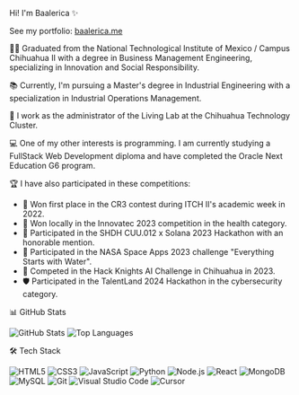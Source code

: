 Hi! I'm Baalerica ✨

See my portfolio: [baalerica.me](https://www.baalerica.me/)

👩‍🎓 Graduated from the National Technological Institute of Mexico / Campus Chihuahua II with a degree in Business Management Engineering, specializing in Innovation and Social Responsibility.

📚 Currently, I'm pursuing a Master's degree in Industrial Engineering with a specialization in Industrial Operations Management.

💼 I work as the administrator of the Living Lab at the Chihuahua Technology Cluster.

💻 One of my other interests is programming. I am currently studying a FullStack Web Development diploma and have completed the Oracle Next Education G6 program.

🏆 I have also participated in these competitions:

- 🥇 Won first place in the CR3 contest during ITCH II's academic week in 2022.
- 🥇 Won locally in the Innovatec 2023 competition in the health category.
- 🏅 Participated in the SHDH CUU.012 x Solana 2023 Hackathon with an honorable mention.
- 🚀 Participated in the NASA Space Apps 2023 challenge "Everything Starts with Water".
- 🤖 Competed in the Hack Knights AI Challenge in Chihuahua in 2023.
- 🛡️ Participated in the TalentLand 2024 Hackathon in the cybersecurity category.

 📊 GitHub Stats

![GitHub Stats](https://github-readme-stats.vercel.app/api?username=baalerica&show_icons=true&theme=radical)
![Top Languages](https://github-readme-stats.vercel.app/api/top-langs/?username=baalerica&layout=compact&theme=radical)

 🛠️ Tech Stack

![HTML5](https://img.shields.io/badge/-HTML5-E34F26?style=flat&logo=html5&logoColor=white)
![CSS3](https://img.shields.io/badge/-CSS3-1572B6?style=flat&logo=css3&logoColor=white)
![JavaScript](https://img.shields.io/badge/-JavaScript-F7DF1E?style=flat&logo=javascript&logoColor=black)
![Python](https://img.shields.io/badge/-Python-3776AB?style=flat&logo=python&logoColor=white)
![Node.js](https://img.shields.io/badge/-Node.js-339933?style=flat&logo=node.js&logoColor=white)
![React](https://img.shields.io/badge/-React-61DAFB?style=flat&logo=react&logoColor=black)
![MongoDB](https://img.shields.io/badge/-MongoDB-47A248?style=flat&logo=mongodb&logoColor=white)
![MySQL](https://img.shields.io/badge/-MySQL-4479A1?style=flat&logo=mysql&logoColor=white)
![Git](https://img.shields.io/badge/-Git-F05032?style=flat&logo=git&logoColor=white)
![Visual Studio Code](https://img.shields.io/badge/-VS%20Code-007ACC?style=flat&logo=visual-studio-code&logoColor=white)
![Cursor](https://img.shields.io/badge/-Cursor-00457C?style=flat&logo=cursor&logoColor=white)
